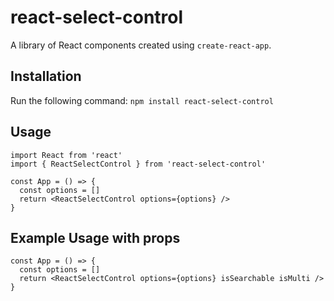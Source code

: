 # react-select-control
A library of React components created using `create-react-app`.
## Installation
Run the following command:
`npm install react-select-control`

## Usage

```
import React from 'react'
import { ReactSelectControl } from 'react-select-control'

const App = () => {
  const options = []
  return <ReactSelectControl options={options} />
}

```


## Example Usage with props
```
const App = () => {
  const options = []
  return <ReactSelectControl options={options} isSearchable isMulti />
}
```